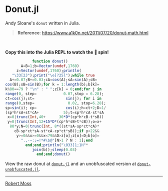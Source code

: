 # Donut.jl

Andy Sloane's `donut` written in Julia.

> **Reference**: https://www.a1k0n.net/2011/07/20/donut-math.html

<!--
<p align="center">
  <img src="./img/donut.svg">
</p>
-->

<br>

__Copy this into the Julia REPL to watch the 🍩 spin!__
```julia
            function donut()
       A=B=1;b=Vector(undef,1760)
     z=Vector(undef,1760);println(
   "\33[2J");print("\e[?25l");while true
  A+=0.07;B+=0.03;cA=cos(A);sA=sin(A);cB=
cos(B);sB=sin(B);for k = 1:length(b);b[k]=
k%80==79 ? "\n" : " ";z[k] = 0;end;for j in
range(0, step=            0.07,stop = 6.28);
ct=cos(j);st=              sin(j); for i in
range(0,step=               0.02, stop=6.28);
sp=sin(i); cp=             cos(i);h=ct+2;D=1/
(sp*h*sA+st*cA+           5);t=sp*h*cA-st*sA
 x=0|trunc(Int,40+      30*D*(cp*h*cB-t*sB))
 y=0|trunc(Int,12+15*D*(cp*h*sB+t*cB));o=x+
  80*y;N=0|trunc(Int, 8*((st*sA-sp*ct*cA)*
    cB-sp*ct*sA-st*cA-cp*ct*sB));if y<22&&
     y>=0&&x>=0&&x<79&&D>z[o];z[o]=D;b[o]=
       ".,-~:;=!*#\$@"[N>1 ? N : 1];end
         end;end;println("\033[1;1H"*
            join(b));sleep(0.03)
              end;end;donut()
```

View the raw donut at [`donut.jl`](https://raw.githubusercontent.com/mossr/Donut.jl/master/donut.jl) and an unobfuscated version at [`donut-unobfuscated.jl`](https://github.com/mossr/Donut.jl/blob/master/src/donut-unobfuscated.jl).


---
[Robert Moss](http://web.stanford.edu/~mossr)
